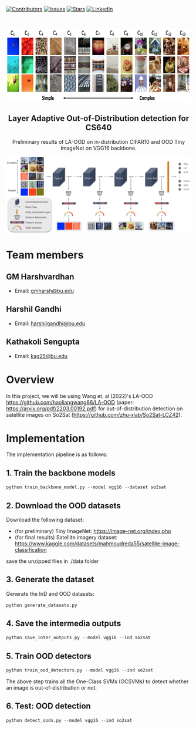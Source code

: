 [![Contributors][contributors-shield]][contributors-url]
[![Issues][issues-shield]][issues-url]
[![Stars][stars-shield]][stars-url]
[![LinkedIn][linkedin-shield]][linkedin-url]


<!-- Graphical abstract -->
<br />
<p align="center">
    <img src="assets/layer_wise_features.jpg" alt="graphical abstract" width="700" height="200">

  <h2 align="center">Layer Adaptive Out-of-Distribution detection for CS640</h2>

  <p align="center">
    Preliminary results of LA-OOD on in-distribution CIFAR10 and OOD Tiny ImageNet on VGG16 backbone.
    <br />
  </p>
</p>
<p align="center">
  <img src="assets/main_idea.jpg" alt="Main concept">
</p>



# Team members
## GM Harshvardhan
- Email: [gmharsh@bu.edu](mailto:gmharsh@bu.edu)
## Harshil Gandhi
- Email: [harshilgandhi@bu.edu](mailto:harshilg@bu.edu)
## Kathakoli Sengupta
- Email: [ksg25@bu.edu](mailto:ksg25@bu.edu)

# Overview

In this project, we will be using Wang et. al (2022)'s  LA-OOD https://github.com/haoliangwang86/LA-OOD (paper: https://arxiv.org/pdf/2203.00192.pdf) for out-of-distribution detection on satellite images on So2Sat (https://github.com/zhu-xlab/So2Sat-LCZ42).


# Implementation
The implementation pipeline is as follows:

## 1. Train the backbone models
```python
python train_backbone_model.py --model vgg16 --dataset so2sat
```

## 2. Download the OOD datasets
Download the following dataset:
* (for preliminary) Tiny ImageNet: https://image-net.org/index.php
* (for final results) Satellite imagery dataset: https://www.kaggle.com/datasets/mahmoudreda55/satellite-image-classification

save the unzipped files in ./data folder


## 3. Generate the dataset
Generate the InD and OOD datasets:
```python
python generate_datasets.py
```

## 4. Save the intermedia outputs
```python
python save_inter_outputs.py --model vgg16 --ind so2sat
```

## 5. Train OOD detectors
```python
python train_ood_detectors.py --model vgg16 --ind so2sat
```

The above step trains all the One-Class SVMs (OCSVMs) to detect whether an image is out-of-distribution or not.


## 6. Test: OOD detection
```python
python detect_oods.py --model vgg16 --ind so2sat
```


[contributors-shield]: https://img.shields.io/github/contributors/GM-git-dotcom/la_ood_cs640.svg?style=flat-square
[contributors-url]: https://github.com/GM-git-dotcom/la_ood_cs640/graphs/contributors
[stars-shield]: https://img.shields.io/github/stars/GM-git-dotcom/la_ood_cs640.svg?style=flat-square
[stars-url]: https://github.com/GM-git-dotcom/la_ood_cs640/stargazers
[issues-shield]: https://img.shields.io/github/issues/GM-git-dotcom/la_ood_cs640.svg?style=flat-square
[issues-url]: https://github.com/GM-git-dotcom/la_ood_cs640/issues
[linkedin-shield]: https://img.shields.io/badge/-LinkedIn-black.svg?style=flat-square&logo=linkedin&colorB=555
[linkedin-url]: https://linkedin.com/in/gm-harshvardhan/
